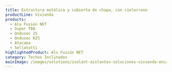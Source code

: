 ```yaml
---
title: Estructura metálica y cubierta de chapa, con cielorraso
productLine: Vivienda
products:
  - Alu Fusión NET
  - Super TBA
  - Ondusec 25
  - Ondusec R25
  - Atacama
  - Sellatutti
highlightedProduct: Alu Fusión NET
category: Techos Inclinados
mainImage: /images/solutions/isolant-aislantes-soluciones-vivienda-encabezado.jpg
---
```

